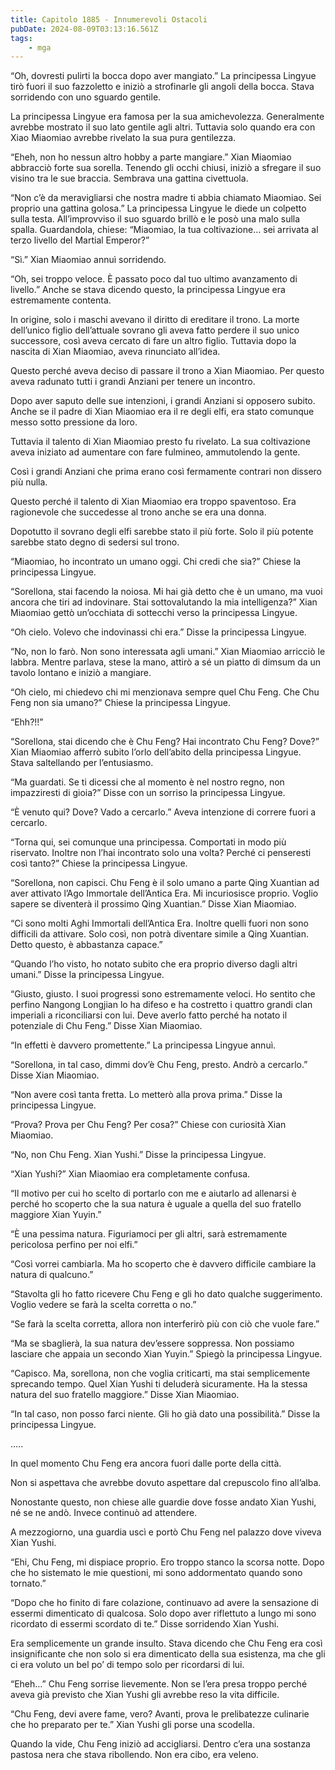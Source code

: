 ```yaml
---
title: Capitolo 1885 - Innumerevoli Ostacoli
pubDate: 2024-08-09T03:13:16.561Z
tags:
    - mga
---
```



“Oh, dovresti pulirti la bocca dopo aver mangiato.” La principessa Lingyue tirò fuori il suo fazzoletto e iniziò a strofinarle gli angoli della bocca. Stava sorridendo con uno sguardo gentile.


La principessa Lingyue era famosa per la sua amichevolezza. Generalmente avrebbe mostrato il suo lato gentile agli altri. Tuttavia solo quando era con Xiao Miaomiao avrebbe rivelato la sua pura gentilezza.


“Eheh, non ho nessun altro hobby a parte mangiare.” Xian Miaomiao abbracciò forte sua sorella. Tenendo gli occhi chiusi, iniziò a sfregare il suo visino tra le sue braccia. Sembrava una gattina civettuola.


“Non c’è da meravigliarsi che nostra madre ti abbia chiamato Miaomiao. Sei proprio una gattina golosa.” La principessa Lingyue le diede un colpetto sulla testa. All’improvviso il suo sguardo brillò e le posò una malo sulla spalla. Guardandola, chiese: “Miaomiao, la tua coltivazione… sei arrivata al terzo livello del Martial Emperor?”


“Sì.” Xian Miaomiao annuì sorridendo.


“Oh, sei troppo veloce. È passato poco dal tuo ultimo avanzamento di livello.” Anche se stava dicendo questo, la principessa Lingyue era estremamente contenta.


In origine, solo i maschi avevano il diritto di ereditare il trono. La morte dell’unico figlio dell’attuale sovrano gli aveva fatto perdere il suo unico successore, così aveva cercato di fare un altro figlio. Tuttavia dopo la nascita di Xian Miaomiao, aveva rinunciato all’idea.


Questo perché aveva deciso di passare il trono a Xian Miaomiao. Per questo aveva radunato tutti i grandi Anziani per tenere un incontro.


Dopo aver saputo delle sue intenzioni, i grandi Anziani si opposero subito. Anche se il padre di Xian Miaomiao era il re degli elfi, era stato comunque messo sotto pressione da loro.


Tuttavia il talento di Xian Miaomiao presto fu rivelato. La sua coltivazione aveva iniziato ad aumentare con fare fulmineo, ammutolendo la gente.


Così i grandi Anziani che prima erano così fermamente contrari non dissero più nulla.

Questo perché il talento di Xian Miaomiao era troppo spaventoso. Era ragionevole che succedesse al trono anche se era una donna.


Dopotutto il sovrano degli elfi sarebbe stato il più forte. Solo il più potente sarebbe stato degno di sedersi sul trono.


“Miaomiao, ho incontrato un umano oggi. Chi credi che sia?” Chiese la principessa Lingyue.

“Sorellona, stai facendo la noiosa. Mi hai già detto che è un umano, ma vuoi ancora che tiri ad indovinare. Stai sottovalutando la mia intelligenza?” Xian Miaomiao gettò un’occhiata di sottecchi verso la principessa Lingyue.

“Oh cielo. Volevo che indovinassi chi era.” Disse la principessa Lingyue.


“No, non lo farò. Non sono interessata agli umani.” Xian Miaomiao arricciò le labbra. Mentre parlava, stese la mano, attirò a sé un piatto di dimsum da un tavolo lontano e iniziò a mangiare.

“Oh cielo, mi chiedevo chi mi menzionava sempre quel Chu Feng. Che Chu Feng non sia umano?” Chiese la principessa Lingyue.

“Ehh?!!”


“Sorellona, stai dicendo che è Chu Feng? Hai incontrato Chu Feng? Dove?” Xian Miaomiao afferrò subito l’orlo dell’abito della principessa Lingyue. Stava saltellando per l’entusiasmo.


“Ma guardati. Se ti dicessi che al momento è nel nostro regno, non impazziresti di gioia?” Disse con un sorriso la principessa Lingyue.

“È venuto qui? Dove? Vado a cercarlo.” Aveva intenzione di correre fuori a cercarlo.


“Torna qui, sei comunque una principessa. Comportati in modo più riservato. Inoltre non l’hai incontrato solo una volta? Perché ci penseresti così tanto?” Chiese la principessa Lingyue.

“Sorellona, non capisci. Chu Feng è il solo umano a parte Qing Xuantian ad aver attivato l’Ago Immortale dell’Antica Era. Mi incuriosisce proprio. Voglio sapere se diventerà il prossimo Qing Xuantian.” Disse Xian Miaomiao.

“Ci sono molti Aghi Immortali dell’Antica Era. Inoltre quelli fuori non sono difficili da attivare. Solo così, non potrà diventare simile a Qing Xuantian. Detto questo, è abbastanza capace.”

“Quando l’ho visto, ho notato subito che era proprio diverso dagli altri umani.” Disse la principessa Lingyue.

“Giusto, giusto. I suoi progressi sono estremamente veloci. Ho sentito che perfino Nangong Longjian lo ha difeso e ha costretto i quattro grandi clan imperiali a riconciliarsi con lui. Deve averlo fatto perché ha notato il potenziale di Chu Feng.” Disse Xian Miaomiao.


“In effetti è davvero promettente.” La principessa Lingyue annuì.

“Sorellona, in tal caso, dimmi dov’è Chu Feng, presto. Andrò a cercarlo.” Disse Xian Miaomiao.

“Non avere così tanta fretta. Lo metterò alla prova prima.” Disse la principessa Lingyue.

“Prova? Prova per Chu Feng? Per cosa?” Chiese con curiosità Xian Miaomiao.

“No, non Chu Feng. Xian Yushi.” Disse la principessa Lingyue.


“Xian Yushi?” Xian Miaomiao era completamente confusa.


“Il motivo per cui ho scelto di portarlo con me e aiutarlo ad allenarsi è perché ho scoperto che la sua natura è uguale a quella del suo fratello maggiore Xian Yuyin.”


“È una pessima natura. Figuriamoci per gli altri, sarà estremamente pericolosa perfino per noi elfi.”


“Così vorrei cambiarla. Ma ho scoperto che è davvero difficile cambiare la natura di qualcuno.”

“Stavolta gli ho fatto ricevere Chu Feng e gli ho dato qualche suggerimento. Voglio vedere se farà la scelta corretta o no.”

“Se farà la scelta corretta, allora non interferirò più con ciò che vuole fare.”


“Ma se sbaglierà, la sua natura dev’essere soppressa. Non possiamo lasciare che appaia un secondo Xian Yuyin.” Spiegò la principessa Lingyue.


“Capisco. Ma, sorellona, non che voglia criticarti, ma stai semplicemente sprecando tempo. Quel Xian Yushi ti deluderà sicuramente. Ha la stessa natura del suo fratello maggiore.” Disse Xian Miaomiao.


“In tal caso, non posso farci niente. Gli ho già dato una possibilità.” Disse la principessa Lingyue.


…..


In quel momento Chu Feng era ancora fuori dalle porte della città.


Non si aspettava che avrebbe dovuto aspettare dal crepuscolo fino all’alba.


Nonostante questo, non chiese alle guardie dove fosse andato Xian Yushi, né se ne andò. Invece continuò ad attendere.

A mezzogiorno, una guardia uscì e portò Chu Feng nel palazzo dove viveva Xian Yushi.

“Ehi, Chu Feng, mi dispiace proprio. Ero troppo stanco la scorsa notte. Dopo che ho sistemato le mie questioni, mi sono addormentato quando sono tornato.”

“Dopo che ho finito di fare colazione, continuavo ad avere la sensazione di essermi dimenticato di qualcosa. Solo dopo aver riflettuto a lungo mi sono ricordato di essermi scordato di te.” Disse sorridendo Xian Yushi.

Era semplicemente un grande insulto. Stava dicendo che Chu Feng era così insignificante che non solo si era dimenticato della sua esistenza, ma che gli ci era voluto un bel po’ di tempo solo per ricordarsi di lui.


“Eheh…” Chu Feng sorrise lievemente. Non se l’era presa troppo perché aveva già previsto che Xian Yushi gli avrebbe reso la vita difficile.

“Chu Feng, devi avere fame, vero? Avanti, prova le prelibatezze culinarie che ho preparato per te.” Xian Yushi gli porse una scodella.


Quando la vide, Chu Feng iniziò ad accigliarsi. Dentro c’era una sostanza pastosa nera che stava ribollendo. Non era cibo, era veleno.





